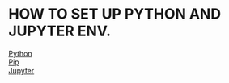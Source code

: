 # HOW TO SET UP PYTHON AND JUPYTER ENV.
 <a href="https://realpython.com/installing-python/" target="_blank">Python</a><br/>
 <a href="https://pip.pypa.io/en/stable/installing/" target="_blank">Pip</a><br/>
 <a href="https://jupyter.readthedocs.io/en/latest/install.html" target="_blank">Jupyter</a><br/>